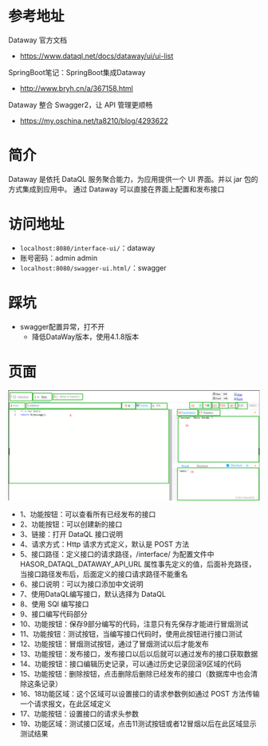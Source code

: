# 参考地址
Dataway 官方文档
- https://www.dataql.net/docs/dataway/ui/ui-list

SpringBoot笔记：SpringBoot集成Dataway
- http://www.bryh.cn/a/367158.html

Dataway 整合 Swagger2，让 API 管理更顺畅
- https://my.oschina.net/ta8210/blog/4293622

# 简介
Dataway 是依托 DataQL 服务聚合能力，为应用提供一个 UI 界面。并以 jar 包的方式集成到应用中。 通过 Dataway 可以直接在界面上配置和发布接口

# 访问地址
  - `localhost:8080/interface-ui/`：dataway
  - 账号密码：admin admin
- `localhost:8080/swagger-ui.html/`：swagger

# 踩坑
- swagger配置异常，打不开
  - 降低DataWay版本，使用4.1.8版本

# 页面
![](img/1.page.png)
- 1、功能按钮：可以查看所有已经发布的接口
- 2、功能按钮：可以创建新的接口
- 3、链接：打开 DataQL 接口说明
- 4、请求方式：Http 请求方式定义，默认是 POST 方法
- 5、接口路径：定义接口的请求路径，/interface/ 为配置文件中 HASOR_DATAQL_DATAWAY_API_URL 属性事先定义的值，后面补充路径，当接口路径发布后，后面定义的接口请求路径不能重名
- 6、接口说明：可以为接口添加中文说明
- 7、使用DataQL编写接口，默认选择为 DataQL
- 8、使用 SQl 编写接口
- 9、接口编写代码部分
- 10、功能按钮：保存9部分编写的代码，注意只有先保存才能进行冒烟测试
- 11、功能按钮：测试按钮，当编写接口代码时，使用此按钮进行接口测试
- 12、功能按钮：冒烟测试按钮，通过了冒烟测试以后才能发布
- 13、功能按钮：发布接口，发布接口以后以后就可以通过发布的接口获取数据
- 14、功能按钮：接口编辑历史记录，可以通过历史记录回滚9区域的代码
- 15、功能按钮：删除按钮，点击删除后删除已经发布的接口（数据库中也会清除这条记录）
- 16、18功能区域：这个区域可以设置接口的请求参数例如通过 POST 方法传输一个请求报文，在此区域定义
- 17、功能按钮：设置接口的请求头参数
- 19、功能区域：测试接口区域，点击11测试按钮或者12冒烟以后在此区域显示测试结果